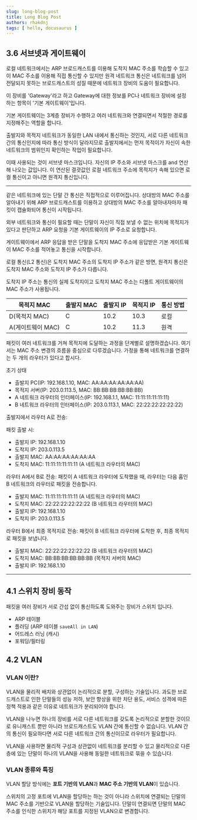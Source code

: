 ```yaml
---
slug: long-blog-post
title: Long Blog Post
authors: rhakdnj
tags: [ hello, docusaurus ]
---
```


## 3.6 서브넷과 게이트웨이

로컬 네트워크에서는 ARP 브로드캐스트를 이용해 도착지 MAC 주소를 학습할 수 있고 이 MAC 주소를 이용해 직접 통신할 수 있지만 원격 네트워크 통신은 네트워크를 넘어 전달되지 못하는 브로드캐스트의 성질 때문에
네트워크 장비의 도움이 필요합니다.

이 장비를 'Gateway'라고 하고 Gateway에 대한 정보를 PC나 네트워크 장비에 설정하는 항목이 '기본 게이트웨이'입니다.

기본 게이트웨이는 3계층 장비가 수행하고 여러 네트워크와 연결되면서 적절한 경로를 지정해주는 역할을 합니다.

출발지와 목적지 네트워크가 동일한 LAN 내에서 통신하는 것인지, 서로 다른 네트워크 간의 통신인지에 따라 통신 방식이 달라지므로 출발지에서는 먼저 목적이가 자신이 속한 네트워크의 범위인지 확인하는 작업이
필요합니다.

이때 사용되는 것이 서브넷 마스크입니다. 자신의 IP 주소와 서브넷 마스크를 and 연산해 나오는 값입니다. 이 연산된 결괏값인 로컬 네트워크 주소에 목적지가 속해 있으면 로컬 통신이고 아니면 원격지 통신입니다.

---

같은 네트워크에 있는 단말 간 통신은 직접적으로 이루어집니다. 상대방의 MAC 주소를 알아내기 위해 ARP 브로드캐스트를 이용하고 상대방의 MAC 주소를 알아내자마자 패킷이 캡슐화되어 통신이 시작됩니다.

외부 네트워크와 통신이 필요할 때는 단말이 자신이 직접 보낼 수 없는 위치에 목적지가 있다고 판단하고 ARP 요청을 기본 게이트웨이의 IP 주소로 요청합니다.

게이트웨이에서 ARP 응답을 받은 단말을 도착지 MAC 주소에 응답받은 기본 게이트웨이 MAC 주소를 적어놓고 통신을 시작합니다.

로컬 통신(L2 통신)은 도착지 MAC 주소의 도착지 IP 주소가 같은 방면, 원격지 통신은 도착지 MAC 주소와 도착지 IP 주소가 다릅니다.

도착지 IP 주소는 통신의 실제 도착지이고 도착지 MAC 주소는 디폴트 게이트웨이의 MAC 주소가 사용됩니다.

| 목적지 MAC      | 출발지 MAC | 출발지 IP | 목적지 IP | 통신 방법 |
|--------------|---------|--------|--------|-------|
| D(목적지 MAC)   | C       | 10.2   | 10.3   | 로컬    |
| A(게이트웨이 MAC) | C       | 10.2   | 11.3   | 원격    |

패킷이 여러 네트워크를 거쳐 목적지에 도달하는 과정을 단계별로 설명하겠습니다. 여기서는 MAC 주소 변경의 흐름을 중심으로 다루겠습니다. 가정을 통해 네트워크를 연결하는 두 개의 라우터가 있다고 합시다.

초기 상태

- 출발지 PC(IP: 192.168.1.10, MAC: AA:AA:AA:AA:AA:AA)
- 목적지 서버(IP: 203.0.113.5, MAC: BB:BB:BB:BB:BB:BB)
- A 네트워크 라우터의 인터페이스(IP: 192.168.1.1, MAC: 11:11:11:11:11:11)
- B 네트워크 라우터의 인터페이스(IP: 203.0.113.1, MAC: 22:22:22:22:22:22)

출발지에서 라우터 A로 전송:

패킷 출발 시:

- 출발지 IP: 192.168.1.10
- 도착지 IP: 203.0.113.5
- 출발지 MAC: AA:AA:AA:AA:AA:AA
- 도착지 MAC: 11:11:11:11:11:11 (A 네트워크 라우터의 MAC)

라우터 A에서 B로 전송: 패킷이 A 네트워크 라우터에 도착했을 때, 라우터는 다음 홉인 B 네트워크의 라우터로 패킷을 전송합니다.

- 출발지 MAC: 11:11:11:11:11:11 (A 네트워크 라우터의 MAC)
- 도착지 MAC: 22:22:22:22:22:22 (B 네트워크 라우터의 MAC)
- 출발지 IP: 192.168.1.10
- 도착지 IP: 203.0.113.5

라우터 B에서 최종 목적지로 전송: 패킷이 B 네트워크 라우터에 도착한 후, 최종 목적지로 패킷을 보냅니다.

- 출발지 MAC: 22:22:22:22:22:22 (B 네트워크 라우터의 MAC)
- 도착지 MAC: BB:BB:BB:BB:BB:BB (목적지 서버의 MAC)
- 출발지 IP: 192.168.1.10

---

## 4.1 스위치 장비 동작

패킷을 여러 장비가 서로 간섭 없이 통신하도록 도와주는 장비가 스위치 입니다.

- ARP 테이블
- 플러딩 (ARP 테이블 `saveAll in LAN`)
- 어드레스 러닝 (캐시)
- 포워딩/필터링

## 4.2 VLAN

### VLAN 이란?

VLAN을 물리적 배치와 상관없이 논리적으로 분할, 구성하는 기술입니다.
과도한 브로드캐스트로 인한 단말들의 성능 저하, 보안 향상을 위한 차단 용도, 서비스 성격에 따른 정책 적용과 같은 이유로 네트워크가 분리되어야 합니다.

VLAN을 나누면 하나의 장비를 서로 다른 네트워크를 갖도록 논리적으로 분할한 것이므로 유니캐스트 뿐만 아니라 브로드캐스트도 VLAN 간에 통신할 수 없습니다.
VLAN 간의 통신이 필요하다면 서로 다른 네트워크 간의 통신이므로 라우터가 필요합니다.

VLAN을 사용하면 물리적 구성과 상관없이 네트워크를 분리할 수 있고 물리적으로 다른 층에 있는 단말이 하나의 VLAN을 사용해 동일한 네트워크로 묶을 수 있습니다.

### VLAN 종류와 특징

VLAN 할당 방식에는 **포트 기반의 VLAN**과 **MAC 주소 기반의 VLAN**이 있습니다.

스위치의 고정 포트에 VLAN을 할당하는 하는 것이 아니라 스위치에 연결되는 단말의 MAC 주소를 기반으로 VLAN을 할당하는 기술입니다. 단말이 연결되면 단말의 MAC 주소를 인식한 스위치가 해당 포트를 지정된
VLAN으로 변경합니다.
